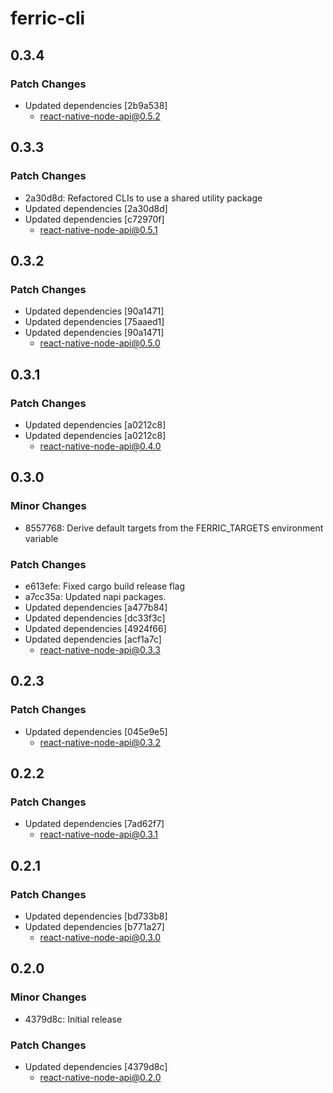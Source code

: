 # ferric-cli

## 0.3.4

### Patch Changes

- Updated dependencies [2b9a538]
  - react-native-node-api@0.5.2

## 0.3.3

### Patch Changes

- 2a30d8d: Refactored CLIs to use a shared utility package
- Updated dependencies [2a30d8d]
- Updated dependencies [c72970f]
  - react-native-node-api@0.5.1

## 0.3.2

### Patch Changes

- Updated dependencies [90a1471]
- Updated dependencies [75aaed1]
- Updated dependencies [90a1471]
  - react-native-node-api@0.5.0

## 0.3.1

### Patch Changes

- Updated dependencies [a0212c8]
- Updated dependencies [a0212c8]
  - react-native-node-api@0.4.0

## 0.3.0

### Minor Changes

- 8557768: Derive default targets from the FERRIC_TARGETS environment variable

### Patch Changes

- e613efe: Fixed cargo build release flag
- a7cc35a: Updated napi packages.
- Updated dependencies [a477b84]
- Updated dependencies [dc33f3c]
- Updated dependencies [4924f66]
- Updated dependencies [acf1a7c]
  - react-native-node-api@0.3.3

## 0.2.3

### Patch Changes

- Updated dependencies [045e9e5]
  - react-native-node-api@0.3.2

## 0.2.2

### Patch Changes

- Updated dependencies [7ad62f7]
  - react-native-node-api@0.3.1

## 0.2.1

### Patch Changes

- Updated dependencies [bd733b8]
- Updated dependencies [b771a27]
  - react-native-node-api@0.3.0

## 0.2.0

### Minor Changes

- 4379d8c: Initial release

### Patch Changes

- Updated dependencies [4379d8c]
  - react-native-node-api@0.2.0
